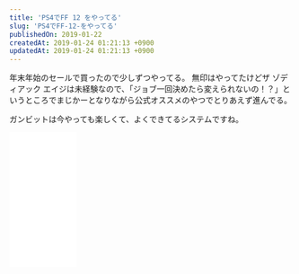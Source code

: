 ```yaml
---
title: 'PS4でFF 12 をやってる'
slug: 'PS4でFF-12-をやってる'
publishedOn: 2019-01-22
createdAt: 2019-01-24 01:21:13 +0900
updatedAt: 2019-01-24 01:21:13 +0900
---
```

年末年始のセールで買ったので少しずつやってる。 無印はやってたけどザ ゾディアック エイジは未経験なので、「ジョブ一回決めたら変えられないの！？」というところでまじかーとなりながら公式オススメのやつでとりあえず進んでる。

ガンビットは今やっても楽しくて、よくできてるシステムですね。

<iframe style="width:120px;height:240px;" marginwidth="0" marginheight="0" scrolling="no" frameborder="0" src="//rcm-fe.amazon-adsystem.com/e/cm?lt1=_blank&bc1=000000&IS2=1&bg1=FFFFFF&fc1=000000&lc1=0000FF&t=shucreamnet-22&language=ja_JP&o=9&p=8&l=as4&m=amazon&f=ifr&ref=as_ss_li_til&asins=B01N39862E&linkId=1ed11200320b2964ee210e59b4ff7cf9"></iframe>
